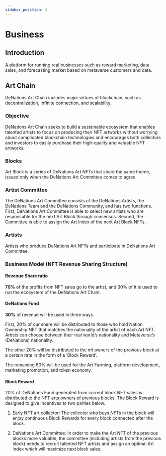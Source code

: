 ```yaml
---
sidebar_position: 4
---
```



# Business

## Introduction

A platform for running real businesses such as reward marketing, data sales, and forecasting market based on metaverse customers and data.

## Art Chain

DeNations Art Chain includes major virtues of blockchain, such as decentralization, infinite connection, and scalability.

### Objective

DeNations Art Chain seeks to build a sustainable ecosystem that enables talented artists to focus on producing their NFT artworks without worrying about complicated blockchain technologies and encourages both collectors and investors to easily purchase their high-quality and valuable NFT artworks.

### Blocks

Art Block is a series of DeNations Art NFTs that share the same theme, issued only when the DeNations Art Committee comes to agree.

### Artist Committee

The DeNations Art Committee consists of the DeNations Artists, the DeNations Team and the DeNations Community, and has two functions. First, DeNations Art Committee is able to select new artists who are responsable for the next Art Block through consensus. Second, the Committee is able to assign the Art Index of the next Art Block NFTs.

### Artists

Artists who produce DeNations Art NFTs and participate in DeNations Art Committee.

### Business Model (NFT Revenue Sharing Structure)

#### Revenue Share ratio

**70%** of the profits from NFT sales go to the artist, and 30% of it is used to run the ecosystem of the DeNations Art Chain.

#### DeNations Fund

**30%** of revenue will be used in three ways. 

First, 20% of our share will be distributed to those who hold Nation Ownership NFT that matches the nationality of the artist of each Art NFT. Artists can choose between their real world’s nationality and Metaverse’s (DeNations) nationality. 

The other 20% will be distributed to the nft owners of the previous block at a certain rate in the form of a ‘Block Reward’. 

The remaining 60% will be used for the Art Farming, platform development, marketing promotion, and token economy.

#### Block Reward

20% of DeNations Fund generated from current block NFT sales is distributed to the NFT arts owners of previous blocks. The Block Reward is designed to give incentives to two parties below.

1. Early NFT art collector: The collector who buys NFTs in the block will enjoy continuous Block Rewards for every block connected after the block.

2. DeNations Art Committee: In order to make the Art NFT of the previous blocks more valuable, the committee (including artists from the previous block) needs to recruit talented NFT artists and assign an optimal Art Index which will maximize next block sales.